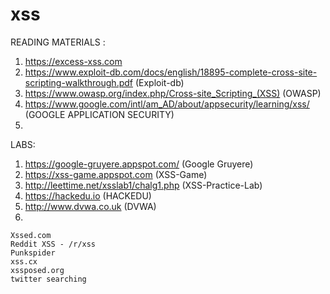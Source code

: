 # xss

READING MATERIALS :
 1. https://excess-xss.com
 2. https://www.exploit-db.com/docs/english/18895-complete-cross-site-scripting-walkthrough.pdf (Exploit-db)
 3. https://www.owasp.org/index.php/Cross-site_Scripting_(XSS) (OWASP)
 4. https://www.google.com/intl/am_AD/about/appsecurity/learning/xss/ (GOOGLE APPLICATION SECURITY)
 5. 
 
 
 
 
 LABS:
   1. https://google-gruyere.appspot.com/ (Google Gruyere)
   2. https://xss-game.appspot.com (XSS-Game)
   3. http://leettime.net/xsslab1/chalg1.php (XSS-Practice-Lab)
   4. https://hackedu.io (HACKEDU)
   5. http://www.dvwa.co.uk (DVWA)
   6. 



   
    Xssed.com
    Reddit XSS - /r/xss
    Punkspider
    xss.cx
    xssposed.org
    twitter searching

